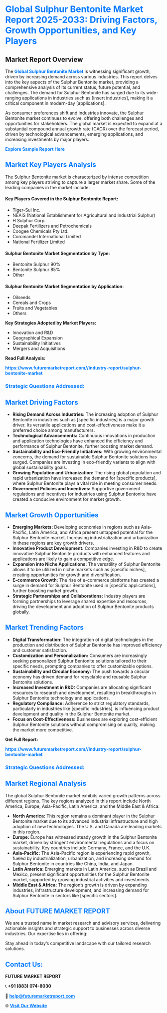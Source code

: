 <h1 style="color: #007BFF;">Global Sulphur Bentonite Market Report 2025-2033: Driving Factors, Growth Opportunities, and Key Players</h1>

<section id="overview">
<h2>Market Report Overview</h2>
<p>The <a href="https://www.futuremarketreport.com//industry-report/sulphur-bentonite-market" style="color: #007BFF; text-decoration: none;"><strong>Global Sulphur Bentonite Market</strong></a> is witnessing significant growth, driven by increasing demand across various industries. This report delves into the key aspects of the Sulphur Bentonite market, providing a comprehensive analysis of its current status, future potential, and challenges. The demand for Sulphur Bentonite has surged due to its wide-ranging applications in industries such as [insert industries], making it a critical component in modern-day [applications].</p>
<p>As consumer preferences shift and industries innovate, the Sulphur Bentonite market continues to evolve, offering both challenges and opportunities for stakeholders. The global market is expected to expand at a substantial compound annual growth rate (CAGR) over the forecast period, driven by technological advancements, emerging applications, and increasing investments by major players.</p>
</section>

<section id="overview">
<p><a href="https://www.futuremarketreport.com//request-sample/reportId=91458" style="color: #007BFF; text-decoration: none;"><strong>Explore Sample Report Here</strong></a></p>
</section>

<section id="key-players">
<h2 style="color: #007BFF;">Market Key Players Analysis</h2>
<p>The Sulphur Bentonite market is characterized by intense competition among key players striving to capture a larger market share. Some of the leading companies in the market include:</p>
<h4>Key Players Covered in the Sulphur Bentonite Report:</h4>
<ul><li>Tiger-Sul Inc.</li><li>NEAIS (National Establishment for Agricultural and Industrial Sulphur)</li><li>H Sulphur Corp.</li><li>Deepak Fertilizers and Petrochemicals</li><li>Coogee Chemicals Pty Ltd.</li><li>Coromandel International Limited</li><li>National Fertilizer Limited</li></ul>
<h4>Sulphur Bentonite Market Segmentation by Type:</h4>
<ul><li>Bentonite Sulphur 90%</li><li>Bentonite Sulphur 85%</li><li>Other</li></ul>

<h4>Sulphur Bentonite Market Segmentation by Application:</h4>
<ul><li>Oilseeds</li><li>Cereals and Crops</li><li>Fruits and Vegetables</li><li>Others</li></ul>
<p><strong>Key Strategies Adopted by Market Players:</strong></p>
<ul>
<li>Innovation and R&D</li>
<li>Geographical Expansion</li>
<li>Sustainability Initiatives</li>
<li>Mergers and Acquisitions</li>
</ul>
</section>

<section>
<p><strong>Read Full Analysis: </strong></p><a href="https://www.futuremarketreport.com//industry-report/sulphur-bentonite-market" style="color: #007BFF; text-decoration: none;"><strong>https://www.futuremarketreport.com//industry-report/sulphur-bentonite-market</strong></a>
<h3 style="color: #007BFF;">Strategic Questions Addressed:</h3>
</section>

<section id="driving-factors">
<h2 style="color: #007BFF;">Market Driving Factors</h2>
<ul>
<li><strong>Rising Demand Across Industries:</strong> The increasing adoption of Sulphur Bentonite in industries such as [specific industries] is a major growth driver. Its versatile applications and cost-effectiveness make it a preferred choice among manufacturers.</li>
<li><strong>Technological Advancements:</strong> Continuous innovations in production and application technologies have enhanced the efficiency and performance of Sulphur Bentonite, further boosting market demand.</li>
<li><strong>Sustainability and Eco-Friendly Initiatives:</strong> With growing environmental concerns, the demand for sustainable Sulphur Bentonite solutions has surged. Companies are investing in eco-friendly variants to align with global sustainability goals.</li>
<li><strong>Growing Population and Urbanization:</strong> The rising global population and rapid urbanization have increased the demand for [specific products], where Sulphur Bentonite plays a vital role in meeting consumer needs.</li>
<li><strong>Government Policies and Incentives:</strong> Supportive government regulations and incentives for industries using Sulphur Bentonite have created a conducive environment for market growth.</li>
</ul>
</section>

<section id="growth-opportunities">
<h2 style="color: #007BFF;">Market Growth Opportunities</h2>
<ul>
<li><strong>Emerging Markets:</strong> Developing economies in regions such as Asia-Pacific, Latin America, and Africa present untapped potential for the Sulphur Bentonite market. Increasing industrialization and urbanization in these regions are key growth drivers.</li>
<li><strong>Innovative Product Development:</strong> Companies investing in R&D to create innovative Sulphur Bentonite products with enhanced features and applications are likely to gain a competitive edge.</li>
<li><strong>Expansion into Niche Applications:</strong> The versatility of Sulphur Bentonite allows it to be utilized in niche markets such as [specific niches], creating opportunities for growth and diversification.</li>
<li><strong>E-commerce Growth:</strong> The rise of e-commerce platforms has created a surge in demand for Sulphur Bentonite used in [specific applications], further boosting market growth.</li>
<li><strong>Strategic Partnerships and Collaborations:</strong> Industry players are forming partnerships to leverage shared expertise and resources, driving the development and adoption of Sulphur Bentonite products globally.</li>
</ul>
</section>

<section id="trending-factors">
<h2 style="color: #007BFF;">Market Trending Factors</h2>
<ul>
<li><strong>Digital Transformation:</strong> The integration of digital technologies in the production and distribution of Sulphur Bentonite has improved efficiency and customer satisfaction.</li>
<li><strong>Customization and Personalization:</strong> Consumers are increasingly seeking personalized Sulphur Bentonite solutions tailored to their specific needs, prompting companies to offer customizable options.</li>
<li><strong>Sustainability and Circular Economy:</strong> The push towards a circular economy has driven demand for recyclable and reusable Sulphur Bentonite solutions.</li>
<li><strong>Increased Investment in R&D:</strong> Companies are allocating significant resources to research and development, resulting in breakthroughs in Sulphur Bentonite technology and applications.</li>
<li><strong>Regulatory Compliance:</strong> Adherence to strict regulatory standards, particularly in industries like [specific industries], is influencing product development and quality in the Sulphur Bentonite market.</li>
<li><strong>Focus on Cost-Effectiveness:</strong> Businesses are exploring cost-efficient Sulphur Bentonite solutions without compromising on quality, making the market more competitive.</li>
</ul>
</section>

<section>
<p><strong>Get Full Report: </strong></p><a href="https://www.futuremarketreport.com//industry-report/sulphur-bentonite-market" style="color: #007BFF; text-decoration: none;"><strong>https://www.futuremarketreport.com//industry-report/sulphur-bentonite-market</strong></a>
<h3 style="color: #007BFF;">Strategic Questions Addressed:</h3>
</section>


<section id="regional-analysis">
<h2 style="color: #007BFF;">Market Regional Analysis</h2>
<p>The global Sulphur Bentonite market exhibits varied growth patterns across different regions. The key regions analyzed in this report include North America, Europe, Asia-Pacific, Latin America, and the Middle East & Africa:</p>
<ul>
<li><strong>North America:</strong> This region remains a dominant player in the Sulphur Bentonite market due to its advanced industrial infrastructure and high adoption of new technologies. The U.S. and Canada are leading markets in this region.</li>
<li><strong>Europe:</strong> Europe has witnessed steady growth in the Sulphur Bentonite market, driven by stringent environmental regulations and a focus on sustainability. Key countries include Germany, France, and the U.K.</li>
<li><strong>Asia-Pacific:</strong> The Asia-Pacific region is experiencing rapid growth, fueled by industrialization, urbanization, and increasing demand for Sulphur Bentonite in countries like China, India, and Japan.</li>
<li><strong>Latin America:</strong> Emerging markets in Latin America, such as Brazil and Mexico, present significant opportunities for the Sulphur Bentonite market, supported by growing industrial activities and investments.</li>
<li><strong>Middle East & Africa:</strong> The region’s growth is driven by expanding industries, infrastructure development, and increasing demand for Sulphur Bentonite in sectors like [specific sectors].</li>
</ul>
</section>

<footer>
<h2 style="color: #007BFF;">About FUTURE MARKET REPORT</h2>
<p>We are a trusted name in market research and advisory services, delivering actionable insights and strategic support to businesses across diverse industries. Our expertise lies in offering:</p>

<p>Stay ahead in today’s competitive landscape with our tailored research solutions.</p>

<h2 style="color: #007BFF;">Contact Us:</h2>
<p><strong>FUTURE MARKET REPORT</strong></p>
<p>📞 <strong>+91 (883) 074-8030</strong></p>
<p>📧 <strong><a href="mailto:help@futuremarketreport.com" style="color: #007BFF;">help@futuremarketreport.com</a></strong></p>
<p>🌐 <strong><a href="https://www.futuremarketreport.com/" style="color: #007BFF;">Visit Our Website</a></strong></p>
</footer>